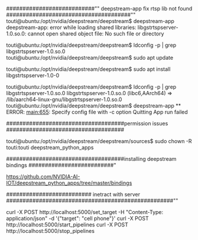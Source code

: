 
###########################"" deepstream-app fix  rtsp lib not found ######################################""
touti@ubuntu:/opt/nvidia/deepstream/deepstream$ deepstream-app
deepstream-app: error while loading shared libraries: libgstrtspserver-1.0.so.0: cannot open shared object file: No such file or directory


touti@ubuntu:/opt/nvidia/deepstream/deepstream$ ldconfig -p | grep libgstrtspserver-1.0.so.0
touti@ubuntu:/opt/nvidia/deepstream/deepstream$ sudo apt update

touti@ubuntu:/opt/nvidia/deepstream/deepstream$ sudo apt install libgstrtspserver-1.0-0

touti@ubuntu:/opt/nvidia/deepstream/deepstream$ ldconfig -p | grep libgstrtspserver-1.0.so.0
	libgstrtspserver-1.0.so.0 (libc6,AArch64) => /lib/aarch64-linux-gnu/libgstrtspserver-1.0.so.0
touti@ubuntu:/opt/nvidia/deepstream/deepstream$ deepstream-app
** ERROR: <main:655>: Specify config file with -c option
Quitting
App run failed


####################################permission issues ####################################

touti@ubuntu:/opt/nvidia/deepstream/deepstream/sources$ sudo chown -R touti:touti  deepstream_python_apps


####################################installing deepstream bindings ##########################"

https://github.com/NVIDIA-AI-IOT/deepstream_python_apps/tree/master/bindings


##########################   inetract with server ###################################################""

curl -X POST http://localhost:5000/set_target -H "Content-Type: application/json" -d '{"target": "cell phone"}'
curl -X POST http://localhost:5000/start_pipelines
curl -X POST http://localhost:5000/stop_pipelines
